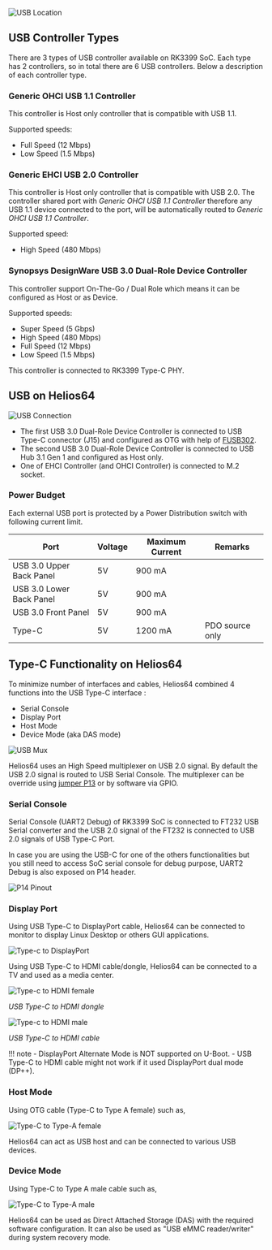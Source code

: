 ![USB Location](/helios64/img/usb/usb_ports.jpg)

## USB Controller Types

There are 3 types of USB controller available on RK3399 SoC. Each type has 2 controllers, so in total there are 6 USB controllers. Below a description of each controller type.

### Generic OHCI USB 1.1 Controller
This controller is Host only controller that is compatible with USB 1.1.

Supported speeds:

- Full Speed (12 Mbps)
- Low Speed (1.5 Mbps)

### Generic EHCI USB 2.0 Controller
This controller is Host only controller that is compatible with USB 2.0. The controller shared port with
*Generic OHCI USB 1.1 Controller* therefore any USB 1.1 device connected to the port, will be automatically routed to *Generic OHCI USB 1.1 Controller*.

Supported speed:

- High Speed (480 Mbps)

### Synopsys DesignWare USB 3.0 Dual-Role Device Controller
This controller support On-The-Go / Dual Role which means it can be configured as Host or as Device.

Supported speeds:

- Super Speed (5 Gbps)
- High Speed (480 Mbps)
- Full Speed (12 Mbps)
- Low Speed (1.5 Mbps)

This controller is connected to RK3399 Type-C PHY.

## USB on Helios64

![USB Connection](/helios64/img/usb/usb_diagram.png)

* The first USB 3.0 Dual-Role Device Controller is connected to USB Type-C connector (J15) and configured as OTG with help of [FUSB302](https://www.onsemi.com/products/interfaces/usb-type-c/fusb302).
* The second USB 3.0 Dual-Role Device Controller is connected to USB Hub 3.1 Gen 1 and configured as Host only.
* One of EHCI Controller (and OHCI Controller) is connected to M.2 socket.

### Power Budget

Each external USB port is protected by a Power Distribution switch with following current limit.

| Port | Voltage | Maximum Current | Remarks |
|------------|-------|------------------|---------|
| USB 3.0 Upper Back Panel | 5V | 900 mA | |
| USB 3.0 Lower Back Panel | 5V | 900 mA | |
| USB 3.0 Front Panel | 5V | 900 mA | |
| Type-C | 5V | 1200 mA | PDO source only |


## Type-C Functionality on Helios64

To minimize number of interfaces and cables, Helios64 combined 4 functions into the USB Type-C interface :

* Serial Console
* Display Port
* Host Mode
* Device Mode (aka DAS mode)

![USB Mux](/helios64/img/usb/usb_mux.png)

Helios64 uses an High Speed multiplexer on USB 2.0 signal. By default the USB 2.0 signal is routed to USB Serial Console.
The multiplexer can be override using [jumper P13](/helios64/jumper/#usb-consolerecovery-mode-p13) or by software via GPIO.

### Serial Console

Serial Console (UART2 Debug) of RK3399 SoC is connected to FT232 USB Serial converter and the USB 2.0 signal of the FT232 is connected to USB 2.0 signals of USB Type-C Port.

In case you are using the USB-C for one of the others functionalities but you still need to access SoC serial console for debug purpose, UART2 Debug is also exposed on P14 header.

![P14 Pinout](/helios64/img/usb/p14_pinout.jpg)

### Display Port

Using USB Type-C to DisplayPort cable, Helios64 can be connected to monitor to display Linux Desktop or others GUI applications.

![Type-c to DisplayPort](/helios64/img/usb/typec_dp.jpg)

Using USB Type-C to HDMI cable/dongle, Helios64 can be connected to a TV and used as a media center.

![Type-c to HDMI female](/helios64/img/usb/typec_hdmi_dongle.jpg)

*USB Type-C to HDMI dongle*

![Type-c to HDMI male](/helios64/img/usb/typec_hdmi.jpg)

*USB Type-C to HDMI cable*

!!! note
    - DisplayPort Alternate Mode is NOT supported on U-Boot.
    - USB Type-C to HDMI cable might not work if it used DisplayPort dual mode (DP++).

### Host Mode

Using OTG cable (Type-C to Type A female) such as,

![Type-C to Type-A female](/helios64/img/usb/typec_typea_female.jpg)

Helios64 can act as USB host and can be connected to various USB devices.

### Device Mode

Using Type-C to Type A male cable such as,

![Type-C to Type-A male](/helios64/img/usb/typec_typea_male.jpg)

Helios64 can be used as Direct Attached Storage (DAS) with the required software configuration. It can also be used as "USB eMMC reader/writer" during system recovery mode.
